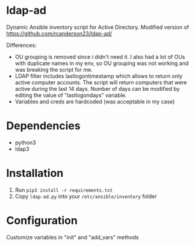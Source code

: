 ldap-ad
==========
Dynamic Ansible inventory script for Active Directory.
Modified version of https://github.com/rcanderson23/ldap-ad/

Differences:
* OU grouping is removed since i didn't need it. I also had a lot of OUs with duplicate names in my env, so OU grouping was not working and was breaking the script for me.
* LDAP filter includes lastlogontimestamp which allows to return only active computer accounts. The script will return computers that were active during the last 14 days. Number of days can be modified by editing the value of "lastlogondays" variable.
* Variables and creds are hardcoded (was acceptable in my case)

Dependencies
==========
* python3
* ldap3

Installation
==========
1. Run `pip3 install -r requirements.txt`
2. Copy `ldap-ad.py` into your `/etc/ansible/inventory` folder


Configuration
==========
Customize variables in "init" and "add_vars" methods
